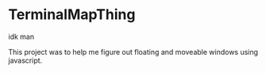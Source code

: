 # TerminalMapThing
idk man

This project was to help me figure out floating and moveable windows using javascript.
 
 
